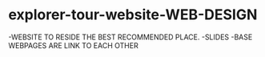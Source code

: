 # explorer-tour-website-WEB-DESIGN
-WEBSITE TO RESIDE THE BEST RECOMMENDED PLACE.
-SLIDES 
-BASE WEBPAGES ARE LINK TO EACH OTHER

